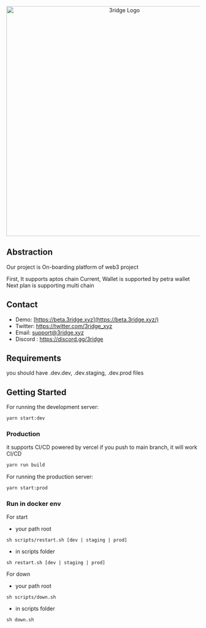 <p align="center">
  <a href="https://beta.3ridge.xyz" target="blank"><img src="https://3ridge.s3.ap-northeast-2.amazonaws.com/logo/01_png/3ridge_logo_standard_white_background.png" width="600" alt="3ridge Logo" /></a>
</p>

## Abstraction
Our project is On-boarding platform of web3 project

First, It supports aptos chain
Current, Wallet is supported by petra wallet
Next plan is supporting multi chain


## Contact
- Demo: [https://beta.3ridge.xyz](https://beta.3ridge.xyz/)
- Twitter: https://twitter.com/3ridge_xyz
- Email: support@3ridge.xyz
- Discord : https://discord.gg/3ridge

## Requirements
you should have .dev.dev, .dev.staging, .dev.prod files

## Getting Started
For running the development server:
```bash
yarn start:dev
```

### Production
it supports CI/CD powered by vercel
if you push to main branch, it will work CI/CD
```bash
yarn run build
```

For running the production server:
```bash
yarn start:prod
```

### Run in docker env
For start
- your path root 
```
sh scripts/restart.sh [dev | staging | prod]
```
- in scripts folder
```
sh restart.sh [dev | staging | prod]
```

For down
- your path root
```
sh scripts/down.sh
```
- in scripts folder
```
sh down.sh
```
